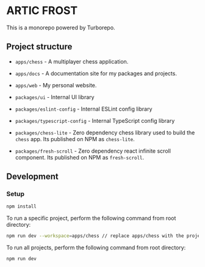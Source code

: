 # ARTIC FROST

This is a monorepo powered by Turborepo.

## Project structure

- `apps/chess` - A multiplayer chess application.
- `apps/docs` - A documentation site for my packages and projects.
- `apps/web` - My personal website.

- `packages/ui` - Internal UI library
- `packages/eslint-config` - Internal ESLint config library
- `packages/typescript-config` - Internal TypeScript config library

- `packages/chess-lite` - Zero dependency chess library used to build the
  `chess` app. Its published on NPM as `chess-lite`.
- `packages/fresh-scroll` - Zero dependency react infinite scroll component. Its
  published on NPM as `fresh-scroll`.

## Development

### Setup

```bash
npm install
```

To run a specific project, perform the following command from root directory:

```bash
npm run dev --workspace=apps/chess // replace apps/chess with the project you want to run
```

To run all projects, perform the following command from root directory:

```bash
npm run dev
```
